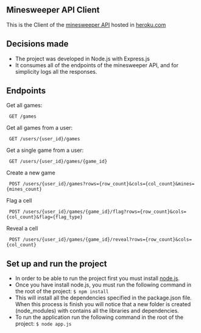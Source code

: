 ## Minesweeper API Client

This is the Client of the [minesweeper API](https://github.com/bgiulianetti/minesweeper) hosted in [heroku.com](https://heroku.com)
## Decisions made
- The project was developed in Node.js with Express.js
- It consumes all of the endpoints of the minesweeper API, and for simplicity logs all the responses.

## Endpoints

Get all games:
 ``` 
  GET /games
 ```
Get all games from a user: 
 ``` 
  GET /users/{user_id}/games
 ```
Get a single game from a user: 
 ``` 
  GET /users/{user_id}/games/{game_id}
 ```
Create a new game
 ``` 
  POST /users/{user_id}/games?rows={row_count}&cols={col_count}&mines={mines_count}
 ```
 Flag a cell
 ``` 
  POST /users/{user_id}/games/{game_id}/flag?rows={row_count}&cols={col_count}&flag={flag_type}
 ```
  Reveal a cell
 ``` 
  POST /users/{user_id}/games/{game_id}/reveal?rows={row_count}&cols={col_count}
 ```
 
## Set up and run the project
 - In order to be able to run the project first you must install [node.js](https://nodejs.org/es/).
 - Once you have install node.js, you must run the following command in the root of the project:
  `$ npm install`
  - This will install all the dependencies specified in the package.json file. When this process is finish you will notice that a new folder is created (node_modules) with contains all the libraries and dependencies.
  - To run the application run the following command in the root of the project: `$ node app.js`
